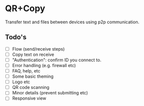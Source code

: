 # QR+Copy

Transfer text and files between devices using p2p communication.

## Todo's

- [ ] Flow (send/receive steps)
- [ ] Copy text on receive
- [ ] "Authentication": confirm ID you connect to.
- [ ] Error handling (e.g. firewall etc)
- [ ] FAQ, help, etc
- [ ] Some basic theming
- [ ] Logo etc
- [ ] QR code scanning
- [ ] Minor details (prevent submitting etc)
- [ ] Responsive view
